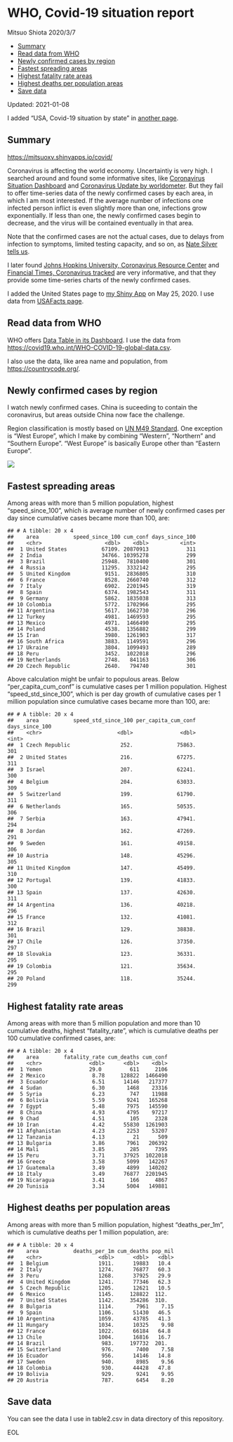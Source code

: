WHO, Covid-19 situation report
================
Mitsuo Shiota
2020/3/7

  - [Summary](#summary)
  - [Read data from WHO](#read-data-from-who)
  - [Newly confirmed cases by region](#newly-confirmed-cases-by-region)
  - [Fastest spreading areas](#fastest-spreading-areas)
  - [Highest fatality rate areas](#highest-fatality-rate-areas)
  - [Highest deaths per population
    areas](#highest-deaths-per-population-areas)
  - [Save data](#save-data)

Updated: 2021-01-08

I added “USA, Covid-19 situation by state” in [another page](USA.md).

## Summary

<https://mitsuoxv.shinyapps.io/covid/>

Coronavirus is affecting the world economy. Uncertaintiy is very high. I
searched around and found some informative sites, like [Coronavirus
Situation
Dashboard](https://who.maps.arcgis.com/apps/opsdashboard/index.html#/c88e37cfc43b4ed3baf977d77e4a0667)
and [Coronavirus Update by
worldometer](https://www.worldometers.info/coronavirus/). But they fail
to offer time-series data of the newly confirmed cases by each area, in
which I am most interested. If the average number of infections one
infected person inflict is even slightly more than one, infections grow
exponentially. If less than one, the newly confirmed cases begin to
decrease, and the virus will be contained eventually in that area.

Note that the confirmed cases are not the actual cases, due to delays
from infection to symptoms, limited testing capacity, and so on, as
[Nate Silver tells
us](https://fivethirtyeight.com/features/coronavirus-case-counts-are-meaningless/).

I later found [Johns Hopkins University, Coronavirus Resource
Center](https://coronavirus.jhu.edu/) and [Financial Times, Coronavirus
tracked](https://www.ft.com/content/a26fbf7e-48f8-11ea-aeb3-955839e06441)
are very informative, and that they provide some time-series charts of
the newly confirmed cases.

I added the United States page to [my Shiny
App](https://mitsuoxv.shinyapps.io/covid/) on May 25, 2020. I use data
from [USAFacts
page](https://usafacts.org/visualizations/coronavirus-covid-19-spread-map/).

## Read data from WHO

WHO offers [Data Table in its Dashboard](https://covid19.who.int/table).
I use the data from
<https://covid19.who.int/WHO-COVID-19-global-data.csv>.

I also use the data, like area name and population, from
<https://countrycode.org/>.

## Newly confirmed cases by region

I watch newly confirmed cases. China is suceeding to contain the
coronavirus, but areas outside China now face the challenge.

Region classification is mostly based on [UN M49
Standard](https://unstats.un.org/unsd/methodology/m49/). One exception
is “West Europe”, which I make by combining “Western”, “Northern” and
“Southern Europe”. “West Europe” is basically Europe other than
“Eastern Europe”.

![](README_files/figure-gfm/chart-1.png)<!-- -->

## Fastest spreading areas

Among areas with more than 5 million population, highest
“speed\_since\_100”, which is average number of newly confirmed cases
per day since cumulative cases became more than 100, are:

    ## # A tibble: 20 x 4
    ##    area           speed_since_100 cum_conf days_since_100
    ##    <chr>                    <dbl>    <dbl>          <int>
    ##  1 United States           67109. 20870913            311
    ##  2 India                   34766. 10395278            299
    ##  3 Brazil                  25948.  7810400            301
    ##  4 Russia                  11295.  3332142            295
    ##  5 United Kingdom           9151.  2836805            310
    ##  6 France                   8528.  2660740            312
    ##  7 Italy                    6902.  2201945            319
    ##  8 Spain                    6374.  1982543            311
    ##  9 Germany                  5862.  1835038            313
    ## 10 Colombia                 5772.  1702966            295
    ## 11 Argentina                5617.  1662730            296
    ## 12 Turkey                   4981.  1469593            295
    ## 13 Mexico                   4971.  1466490            295
    ## 14 Poland                   4538.  1356882            299
    ## 15 Iran                     3980.  1261903            317
    ## 16 South Africa             3883.  1149591            296
    ## 17 Ukraine                  3804.  1099493            289
    ## 18 Peru                     3452.  1022018            296
    ## 19 Netherlands              2748.   841163            306
    ## 20 Czech Republic           2640.   794740            301

Above calculation might be unfair to populous areas. Below
“per\_capita\_cum\_conf” is cumulative cases per 1 million population.
Highest “speed\_std\_since\_100”, which is per day growth of cumulative
cases per 1 million population since cumulative cases became more than
100, are:

    ## # A tibble: 20 x 4
    ##    area           speed_std_since_100 per_capita_cum_conf days_since_100
    ##    <chr>                        <dbl>               <dbl>          <int>
    ##  1 Czech Republic                252.              75863.            301
    ##  2 United States                 216.              67275.            311
    ##  3 Israel                        207.              62241.            300
    ##  4 Belgium                       204.              63033.            309
    ##  5 Switzerland                   199.              61790.            311
    ##  6 Netherlands                   165.              50535.            306
    ##  7 Serbia                        163.              47941.            294
    ##  8 Jordan                        162.              47269.            291
    ##  9 Sweden                        161.              49158.            306
    ## 10 Austria                       148.              45296.            305
    ## 11 United Kingdom                147.              45499.            310
    ## 12 Portugal                      139.              41833.            300
    ## 13 Spain                         137.              42630.            311
    ## 14 Argentina                     136.              40218.            296
    ## 15 France                        132.              41081.            312
    ## 16 Brazil                        129.              38838.            301
    ## 17 Chile                         126.              37350.            297
    ## 18 Slovakia                      123.              36331.            295
    ## 19 Colombia                      121.              35634.            295
    ## 20 Poland                        118.              35244.            299

## Highest fatality rate areas

Among areas with more than 5 million population and more than 10
cumulative deaths, highest “fatality\_rate”, which is cumulative deaths
per 100 cumulative confirmed cases, are:

    ## # A tibble: 20 x 4
    ##    area        fatality_rate cum_deaths cum_conf
    ##    <chr>               <dbl>      <dbl>    <dbl>
    ##  1 Yemen               29.0         611     2106
    ##  2 Mexico               8.78     128822  1466490
    ##  3 Ecuador              6.51      14146   217377
    ##  4 Sudan                6.30       1468    23316
    ##  5 Syria                6.23        747    11988
    ##  6 Bolivia              5.59       9241   165268
    ##  7 Egypt                5.48       7975   145590
    ##  8 China                4.93       4795    97217
    ##  9 Chad                 4.51        105     2328
    ## 10 Iran                 4.42      55830  1261903
    ## 11 Afghanistan          4.23       2253    53207
    ## 12 Tanzania             4.13         21      509
    ## 13 Bulgaria             3.86       7961   206392
    ## 14 Mali                 3.85        285     7395
    ## 15 Peru                 3.71      37925  1022018
    ## 16 Greece               3.58       5099   142267
    ## 17 Guatemala            3.49       4899   140202
    ## 18 Italy                3.49      76877  2201945
    ## 19 Nicaragua            3.41        166     4867
    ## 20 Tunisia              3.34       5004   149881

## Highest deaths per population areas

Among areas with more than 5 million population, highest
“deaths\_per\_1m”, which is cumulative deaths per 1 million
population, are:

    ## # A tibble: 20 x 4
    ##    area           deaths_per_1m cum_deaths pop_mil
    ##    <chr>                  <dbl>      <dbl>   <dbl>
    ##  1 Belgium                1911.      19883   10.4 
    ##  2 Italy                  1274.      76877   60.3 
    ##  3 Peru                   1268.      37925   29.9 
    ##  4 United Kingdom         1241.      77346   62.3 
    ##  5 Czech Republic         1205.      12621   10.5 
    ##  6 Mexico                 1145.     128822  112.  
    ##  7 United States          1142.     354286  310.  
    ##  8 Bulgaria               1114.       7961    7.15
    ##  9 Spain                  1106.      51430   46.5 
    ## 10 Argentina              1059.      43785   41.3 
    ## 11 Hungary                1034.      10325    9.98
    ## 12 France                 1022.      66184   64.8 
    ## 13 Chile                  1004.      16816   16.7 
    ## 14 Brazil                  983.     197732  201.  
    ## 15 Switzerland             976.       7400    7.58
    ## 16 Ecuador                 956.      14146   14.8 
    ## 17 Sweden                  940.       8985    9.56
    ## 18 Colombia                930.      44428   47.8 
    ## 19 Bolivia                 929.       9241    9.95
    ## 20 Austria                 787.       6454    8.20

## Save data

You can see the data I use in table2.csv in data directory of this
repository.

EOL
